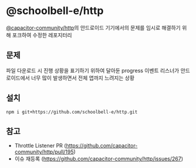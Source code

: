 # @schoolbell-e/http
<a target="_blank" href="https://github.com/capacitor-community/http#readme">@capacitor-community/http</a>의 안드로이드 기기에서의 문제를 임시로 해결하기 위해 포크하여 수정한 레포지터리

## 문제 
파일 다운로드 시 진행 상황을 표기하기 위하여 달아둔 progress 이벤트 리스너가 안드로이드에서 너무 많이 발생하면서 전체 앱까지 느려지는 상황

## 설치
```terminal
npm i git+https://github.com/schoolbell-e/http.git
```

## 참고
- Throttle Listener PR (https://github.com/capacitor-community/http/pull/195)
- 이슈 재등록 (https://github.com/capacitor-community/http/issues/267)

